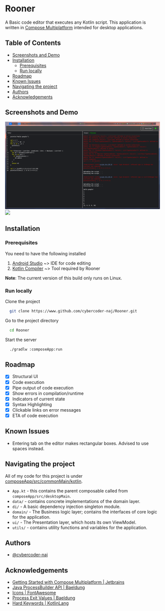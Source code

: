 # Rooner

A Basic code editor that executes any Kotlin script. 
This application is written in [Compose Multiplatform](https://github.com/JetBrains/compose-multiplatform)
intended for desktop applications. 

## Table of Contents

- [Screenshots and Demo](#screenshots-and-demo)
- [Installation](#installation)
  - [Prerequisites](#prerequisites)
  - [Run locally](#run-locally)
- [Roadmap](#roadmap)
- [Known Issues](#known-issues)
- [Navigating the project](#navigating-the-project)
- [Authors](#authors)
- [Acknowledgements](#acknowledgements)

## Screenshots and Demo

![](./media/Screenshot.png)
![](./media/demo.gif)

## Installation

### Prerequisites

You need to have the following installed

 1. [Android Studio](https://developer.android.com/studio/install) ~> IDE for code editing
 2. [Kotlin Compiler](https://kotlinlang.org/docs/command-line.html#sdkman) ~> Tool required by Rooner

**Note**: The current version of this build only runs on Linux.

### Run locally

Clone the project

```bash
  git clone https://www.github.com/cybercoder-naj/Rooner.git
```

Go to the project directory

```bash
  cd Rooner
```

Start the server

```bash
  ./gradlw :composeApp:run
```

## Roadmap

- [x] Structural UI
- [x] Code execution
- [x] Pipe output of code execution
- [x] Show errors in compilation/runtime
- [x] Indicators of current state
- [x] Syntax Highlighting
- [x] Clickable links on error messages
- [x] ETA of code execution

## Known Issues

 - Entering tab on the editor makes rectangular boxes. Advised to use spaces instead.

## Navigating the project

All of my code for this project is under [composeApp/src/commonMain/kotlin](composeApp/src/commonMain/kotlin).
 - `App.kt` - this contains the parent composable called from `composeApp/src/desktopMain`.
 - `data/` - contains concrete implementations of the domain layer.
 - `di/` - A basic dependency injection singleton module.
 - `domain/` - The Business logic layer; contains the interfaces of core logic for the application.
 - `ui/` - The Presentation layer, which hosts its own ViewModel.
 - `utils/` - contains utility functions and variables for the application.

## Authors

 - [@cybercoder-naj](https://www.github.com/cybercoder-naj)

## Acknowledgements

 - [Getting Started with Compose Multiplatform | Jetbrains](https://www.jetbrains.com/help/kotlin-multiplatform-dev/compose-multiplatform-getting-started.html#next-step)
 - [Java ProcessBuilder API | Baeldung](https://www.baeldung.com/java-lang-processbuilder-api)
 - [Icons | FontAwesome](https://fontawesome.com/icons)
 - [Process Exit Values | Baeldung](https://www.baeldung.com/linux/status-codes)
 - [Hard Keywords | KotlinLang](https://kotlinlang.org/docs/keyword-reference.html#hard-keywords)
